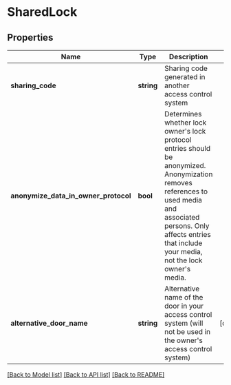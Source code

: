 # SharedLock

## Properties
Name | Type | Description | Notes
------------ | ------------- | ------------- | -------------
**sharing_code** | **string** | Sharing code generated in another access control system | 
**anonymize_data_in_owner_protocol** | **bool** | Determines whether lock owner&#39;s lock protocol entries should be anonymized. Anonymization removes references to used media and associated persons. Only affects entries that include your media, not the lock owner&#39;s media. | 
**alternative_door_name** | **string** | Alternative name of the door in your access control system (will not be used in the owner&#39;s access control system) | [optional] 

[[Back to Model list]](../README.md#documentation-for-models) [[Back to API list]](../README.md#documentation-for-api-endpoints) [[Back to README]](../README.md)


